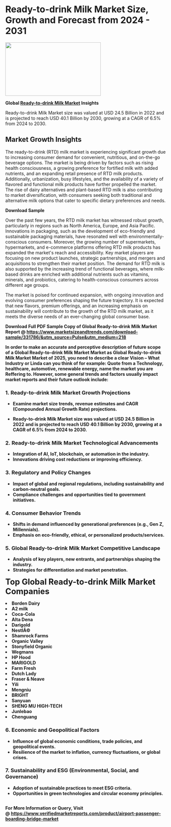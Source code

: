 <H1>Ready-to-drink Milk Market Size, Growth and Forecast from 2024 - 2031</H1><img class="aligncenter size-medium wp-image-584254" src="https://thirdeyenews.in/wp-content/uploads/2024/09/Global-Market-Research-300x168.jpeg" alt="" width="300" height="168" /><p><strong>Global&nbsp;<a href="https://www.marketsizeandtrends.com/download-sample/331786/&amp;utm_source=Pulse&amp;utm_medium=218">Ready-to-drink Milk Market</a> Insights</strong></p><p>Ready-to-drink Milk Market size was valued at USD 24.5 Billion in 2022 and is projected to reach USD 40.1 Billion by 2030, growing at a CAGR of 6.5% from 2024 to 2030.</p><p><h2>Market Growth Insights</h2> <p>The ready-to-drink (RTD) milk market is experiencing significant growth due to increasing consumer demand for convenient, nutritious, and on-the-go beverage options. The market is being driven by factors such as rising health consciousness, a growing preference for fortified milk with added nutrients, and an expanding retail presence of RTD milk products. Additionally, urbanization, busy lifestyles, and the availability of a variety of flavored and functional milk products have further propelled the market. The rise of dairy alternatives and plant-based RTD milk is also contributing to market diversification, with consumers seeking both traditional and alternative milk options that cater to specific dietary preferences and needs.</p> <p><strong>Download Sample</strong></p> <p>Over the past few years, the RTD milk market has witnessed robust growth, particularly in regions such as North America, Europe, and Asia Pacific. Innovations in packaging, such as the development of eco-friendly and sustainable packaging materials, have resonated well with environmentally-conscious consumers. Moreover, the growing number of supermarkets, hypermarkets, and e-commerce platforms offering RTD milk products has expanded the market's reach and accessibility. Key market players are focusing on new product launches, strategic partnerships, and mergers and acquisitions to strengthen their market position. The demand for RTD milk is also supported by the increasing trend of functional beverages, where milk-based drinks are enriched with additional nutrients such as vitamins, minerals, and probiotics, catering to health-conscious consumers across different age groups. <p>The market is poised for continued expansion, with ongoing innovation and evolving consumer preferences shaping the future trajectory. It is expected that new flavors, premium offerings, and an increasing emphasis on sustainability will contribute to the growth of the RTD milk market, as it meets the diverse needs of an ever-changing global consumer base.</p> <p><strong></p><p><span class=""><strong>Download Full PDF Sample Copy of Global Ready-to-drink Milk Market Report</strong> @ <a href="https://www.marketsizeandtrends.com/download-sample/331786/&amp;utm_source=Pulse&amp;utm_medium=218" target="_blank">https://www.marketsizeandtrends.com/download-sample/331786/&amp;utm_source=Pulse&amp;utm_medium=218</a></span></p><p>In order to make an accurate and perceptive description of future scope of a Global&nbsp;Ready-to-drink Milk Market Market as Global&nbsp;Ready-to-drink Milk Market Market of 2025, you need to describe a clear Vision &ndash; What Industry or Linda can you think of for example: Quote from a Technology, healthcare, automotive, renewable energy, name the market you are Reffering to. However, some general trends and factors usually impact market reports and their future outlook include:</p><h3>1.&nbsp;<strong>Ready-to-drink Milk Market Growth Projections</strong></h3><ul><li>Examine market size trends, revenue estimates and CAGR (Compounded Annual Growth Rate) projections.</li><li><p>Ready-to-drink Milk Market size was valued at USD 24.5 Billion in 2022 and is projected to reach USD 40.1 Billion by 2030, growing at a CAGR of 6.5% from 2024 to 2030.</p></li></ul><h3>2.&nbsp;<strong>Ready-to-drink Milk Market Technological Advancements</strong></h3><ul><li>Integration of AI, IoT, blockchain, or automation in the industry.</li><li>Innovations driving cost reductions or improving efficiency.</li></ul><h3>3.&nbsp;<strong>Regulatory and Policy Changes</strong></h3><ul><li>Impact of global and regional regulations, including sustainability and carbon-neutral goals.</li><li>Compliance challenges and opportunities tied to government initiatives.</li></ul><h3>4.&nbsp;<strong>Consumer Behavior Trends</strong></h3><ul><li>Shifts in demand influenced by generational preferences (e.g., Gen Z, Millennials).</li><li>Emphasis on eco-friendly, ethical, or personalized products/services.</li></ul><h3>5.&nbsp;<strong>Global Ready-to-drink Milk Market Competitive Landscape</strong></h3><ul><li>Analysis of key players, new entrants, and partnerships shaping the industry.</li><li>Strategies for differentiation and market penetration.</li></ul><p data-pm-slice="1 1 []"><span style="color: inherit; font-family: inherit; font-size: 25px;">Top Global Ready-to-drink Milk Market Companies</span></p><div class="" data-test-id=""><p><li>Borden Dairy</li><li> A2 milk</li><li> Coca-Cola</li><li> Alta Dena</li><li> Darigold</li><li> NestlÃ©</li><li> Shamrock Farms</li><li> Organic Valley</li><li> Stonyfield Organic</li><li> Wegmans</li><li> HP Hood</li><li> MARIGOLD</li><li> Farm Fresh</li><li> Dutch Lady</li><li> Fraser & Neave</li><li> Yili</li><li> Mengniu</li><li> BRIGHT</li><li> Sanyuan</li><li> SHENG MU HIGH-TECH</li><li> Junlebao</li><li> Chenguang</li></p></div><h3>6.&nbsp;<strong>Economic and Geopolitical Factors</strong></h3><ul><li>Influence of global economic conditions, trade policies, and geopolitical events.</li><li>Resilience of the market to inflation, currency fluctuations, or global crises.</li></ul><h3>7.&nbsp;<strong>Sustainability and ESG (Environmental, Social, and Governance)</strong></h3><ul><li>Adoption of sustainable practices to meet ESG criteria.</li><li>Opportunities in green technologies and circular economy principles.</li></ul><h2><strong style="font-size: 14px;">For More Information or Query, Visit @&nbsp;</strong><a style="background-color: #ffffff; font-size: 14px;" href="https://www.marketsizeandtrends.com/report/ready-to-drink-milk-market/" target="_blank">https://www.verifiedmarketreports.com/product/airport-passenger-boarding-bridge-market</a></h2>
